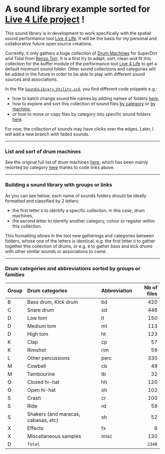 # A sound library example sorted for [Live 4 Life project](https://github.com/Xon77/Live4Life) !

This sound library is in development to work specifically with the spatial sound performance tool [Live 4 Life](https://github.com/Xon77/Live4Life). It will be the basis for my personal and collaborative future open source creations.

Currently, it only gathers a huge collection of [Drum Machines](https://github.com/ritchse/tidal-drum-machines/tree/main/machines) for SuperDirt and Tidal from [Renzo Torr](https://github.com/ritchse). It is a first try to adapt, sort, clean and fit this collection for the buffer module of the performance tool [Live 4 Life](https://github.com/Xon77/Live4Life) to get a default minimum sound folder. Other sound collections and categories will be added in the future in order to be able to play with different sound sources and associations.

In the file [`SoundsLibrary_Utility.scd`](/SoundsLibrary_Utility.scd), you find different code snippets e.g.: 
* how to batch change sound file names by adding names of folders [here](/SoundsLibrary_Utility.scd#L44-L123), 
* how to explore and sort this collection of sound files [by category](/SoundsLibrary_Utility.scd#L131-L187) or [by machine](/SoundsLibrary_Utility.scd#L412-L418),
* or how to move or copy files by category into specific sound folders [here](/SoundsLibrary_Utility.scd#L199-L220).

For now, the collection of sounds may have clicks over the edges. Later, I will add a new branch with faded sounds. 


---

### List and sort of drum machines

See the original full list of drum machines [here](https://github.com/Xon77/tidal-drum-machines/tree/main/machines), which has been mainly resorted by category [here](/DrumMachines) thanks to code links above.

---

### Building a sound library with groups or links

As you can see below, each name of sounds folders should be ideally formatted and classified by 2 letters:
* the first letter `D` to identify a specific collection, in this case, drum machines,
* the second letter to identify another category, colour or register within this collection.

This formatting allows in the tool new gatherings and categories between folders, whose one of the letters is identical, e.g. the first letter `D` to gather together this collection of drums, or e.g. `B` to gather bass and kick drums with other similar sounds or associations to come.


---


### Drum categories and  abbreviations sorted by groups or families

| Group | Drum categories                     | Abbreviation |  Nb of files  |
|-------------------------------------|:------------|:------------|-----:|
| B          | Bass drum, Kick drum                | bd          |  420 |
| C          | Snare drum                          | sd          |  446 |
| D          | Low tom                             | lt          |  150 |
| D          | Medium tom                          | mt          |  113 |
| D          | High tom                            | ht          |  123 |
| K          | Clap                                | cp          |   57 |
| K          | Rimshot                             | rim         |   59 |
| L          | Other percussions                   | perc        |  330 |
| M          | Cowbell                             | cb          |   49 |
| M          | Tambourine                          | tb          |   32 |
| O          | Closed hi-hat                       | hh          |  120 |
| O          | Open hi-hat                         | oh          |  102 |
| S          | Crash                               | cr          |  100 |
| S          | Ride                                | rd          |   59 |
| S          | Shakers (and maracas, cabasas, etc) | sh          |   52 |
| X          | Effects                             | fx          |    6 |
| X          | Miscellaneous samples               | misc        |  130 |
| D                             | `Total`             |            | `2348` |
